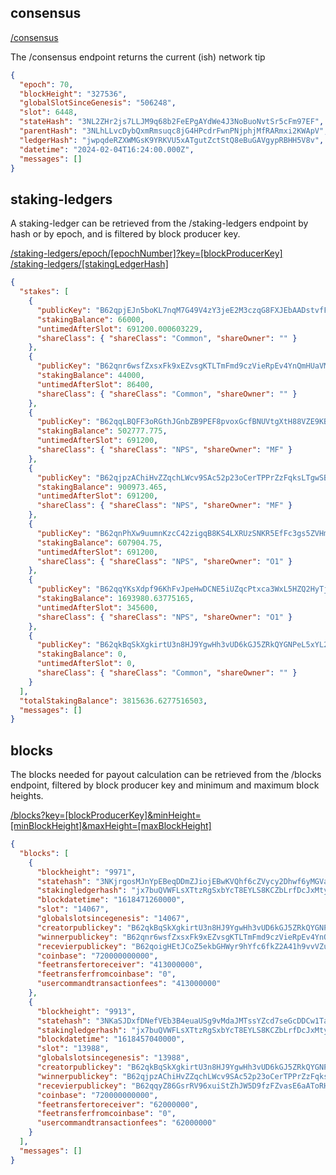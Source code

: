 ## consensus

[/consensus](https://api.minastakes.com/consensus)

The /consensus endpoint returns the current (ish) network tip

```json
{
  "epoch": 70,
  "blockHeight": "327536",
  "globalSlotSinceGenesis": "506248",
  "slot": 6448,
  "stateHash": "3NL2ZHr2js7LLJM9q68b2FeEPgAYdWe4J3NoBuoNvtSr5cFm97EF",
  "parentHash": "3NLhLLvcDybQxmRmsuqc8jG4HPcdrFwnPNjphjMfRARmxi2KWApV",
  "ledgerHash": "jwpqdeRZXWMGsK9YRKVU5xATgutZctStQ8eBuGAVgypRBHH5V8v",
  "datetime": "2024-02-04T16:24:00.000Z",
  "messages": []
}
```

## staking-ledgers

A staking-ledger can be retrieved from the /staking-ledgers endpoint by hash or by epoch, and is filtered by block producer key.

[/staking-ledgers/epoch/[epochNumber]?key=[blockProducerKey]](http://api.minastakes.com/staking-ledgers/epoch/0?key=B62qkBqSkXgkirtU3n8HJ9YgwHh3vUD6kGJ5ZRkQYGNPeL5xYL2tL1L)  
[/staking-ledgers/[stakingLedgerHash]](http://api.minastakes.com/staking-ledger/jwuGkeeB2rxs2Cr679nZMVZpWms6QoEkcgt82Z2jsjB9X1MuJwW?key=B62qkBqSkXgkirtU3n8HJ9YgwHh3vUD6kGJ5ZRkQYGNPeL5xYL2tL1L)

```json
{
  "stakes": [
    {
      "publicKey": "B62qpjEJn5boKL7nqM7G49V4zY3jeE2M3czqG8FXJEbAADstvfF9T7Q",
      "stakingBalance": 66000,
      "untimedAfterSlot": 691200.000603229,
      "shareClass": { "shareClass": "Common", "shareOwner": "" }
    },
    {
      "publicKey": "B62qnr6wsfZxsxFk9xEZvsgKTLTmFmd9czVieRpEv4YnQmHUaVMMDTa",
      "stakingBalance": 44000,
      "untimedAfterSlot": 86400,
      "shareClass": { "shareClass": "Common", "shareOwner": "" }
    },
    {
      "publicKey": "B62qqLBQFF3oRGthJGnbZB9PEF8pvoxGcfBNUVtgXtH88VZE9KBoGKb",
      "stakingBalance": 502777.775,
      "untimedAfterSlot": 691200,
      "shareClass": { "shareClass": "NPS", "shareOwner": "MF" }
    },
    {
      "publicKey": "B62qjpzAChiHvZZqchLWcv9SAc52p23oCerTPPrZzFqksLTgwSBo8Ax",
      "stakingBalance": 900973.465,
      "untimedAfterSlot": 691200,
      "shareClass": { "shareClass": "NPS", "shareOwner": "MF" }
    },
    {
      "publicKey": "B62qnPhXw9uumnKzcC42zigqB8KS4LXRUzSNKR5EfFc3gs5ZVHmYgTu",
      "stakingBalance": 607904.75,
      "untimedAfterSlot": 691200,
      "shareClass": { "shareClass": "NPS", "shareOwner": "O1" }
    },
    {
      "publicKey": "B62qqYKsXdpf96KhFvJpeHwDCNE5iUZqcPtxca3WxL5HZQ2HyTj2g6K",
      "stakingBalance": 1693980.63775165,
      "untimedAfterSlot": 345600,
      "shareClass": { "shareClass": "NPS", "shareOwner": "O1" }
    },
    {
      "publicKey": "B62qkBqSkXgkirtU3n8HJ9YgwHh3vUD6kGJ5ZRkQYGNPeL5xYL2tL1L",
      "stakingBalance": 0,
      "untimedAfterSlot": 0,
      "shareClass": { "shareClass": "Common", "shareOwner": "" }
    }
  ],
  "totalStakingBalance": 3815636.6277516503,
  "messages": []
}
```

## blocks

The blocks needed for payout calculation can be retrieved from the /blocks endpoint, filtered by block producer key and minimum and maximum block heights.

[/blocks?key=[blockProducerKey]&minHeight=[minBlockHeight]&maxHeight=[maxBlockHeight]](http://127.0.0.1:8080/blocks?key=B62qkBqSkXgkirtU3n8HJ9YgwHh3vUD6kGJ5ZRkQYGNPeL5xYL2tL1L&minHeight=1000&maxHeight=10000)

```json
{
  "blocks": [
    {
      "blockheight": "9971",
      "statehash": "3NKjrgosMJnYpEBeqDDmZJiojEBwKVQhf6cZVycy2Dhwf6yMGVac",
      "stakingledgerhash": "jx7buQVWFLsXTtzRgSxbYcT8EYLS8KCZbLrfDcJxMtyy4thw2Ee",
      "blockdatetime": "1618471260000",
      "slot": "14067",
      "globalslotsincegenesis": "14067",
      "creatorpublickey": "B62qkBqSkXgkirtU3n8HJ9YgwHh3vUD6kGJ5ZRkQYGNPeL5xYL2tL1L",
      "winnerpublickey": "B62qnr6wsfZxsxFk9xEZvsgKTLTmFmd9czVieRpEv4YnQmHUaVMMDTa",
      "recevierpublickey": "B62qoigHEtJCoZ5ekbGHWyr9hYfc6fkZ2A41h9vvVZuvty9amzEz3yB",
      "coinbase": "720000000000",
      "feetransfertoreceiver": "413000000",
      "feetransferfromcoinbase": "0",
      "usercommandtransactionfees": "413000000"
    },
    {
      "blockheight": "9913",
      "statehash": "3NKaSJDxfDNefVEb3B4euaUSg9vMdaJMTssYZcd7seGcDDCw1TaW",
      "stakingledgerhash": "jx7buQVWFLsXTtzRgSxbYcT8EYLS8KCZbLrfDcJxMtyy4thw2Ee",
      "blockdatetime": "1618457040000",
      "slot": "13988",
      "globalslotsincegenesis": "13988",
      "creatorpublickey": "B62qkBqSkXgkirtU3n8HJ9YgwHh3vUD6kGJ5ZRkQYGNPeL5xYL2tL1L",
      "winnerpublickey": "B62qjpzAChiHvZZqchLWcv9SAc52p23oCerTPPrZzFqksLTgwSBo8Ax",
      "recevierpublickey": "B62qqyZ86GsrRV96xuiStZhJW5D9fzFZvasE6aAToRH8PP2bU2TsM8V",
      "coinbase": "720000000000",
      "feetransfertoreceiver": "62000000",
      "feetransferfromcoinbase": "0",
      "usercommandtransactionfees": "62000000"
    }
  ],
  "messages": []
}
```
